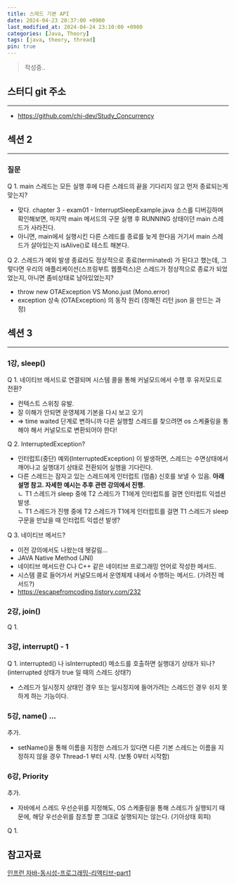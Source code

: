 ```yaml
---
title: 스레드 기본 API
date: 2024-04-23 20:37:00 +0900
last_modified_at: 2024-04-24 23:10:00 +0900
categories: [Java, Theory]
tags: [java, theory, thread]
pin: true
---
```


> 작성중..

## 스터디 git 주소
<hr/>

- https://github.com/chj-dev/Study_Concurrency


## 섹션 2
<hr/>

### 질문
Q 1. main 스레드는 모든 실행 후에 다른 스레드의 끝을 기다리지 않고 먼저 종료되는게 맞는지?  
- 맞다. chapter 3 - exam01 - InterruptSleepExample.java 소스를 디버깅하며 확인해보면, 
마지막 main 메서드의 구문 실행 후 RUNNING 상태이던 main 스레드가 사라진다.
- 아니면, main에서 실행시킨 다른 스레드를 종료를 늦게 한다음 거기서 main 스레드가 살아있는지 isAlive()로 테스트 해본다.

Q 2. 스레드가 예외 발생 종료라도 정상적으로 종료(terminated) 가 된다고 했는데,
그렇다면 우리의 애플리케이션(스프링부트 웹플럭스)은 스레드가 정상적으로 종료가 되었었는지, 아니면 좀비상태로 남아있었는지?
- throw new OTAException VS Mono.just (Mono.error)
- exception 상속 (OTAException) 의 동작 원리 (정해진 리턴 json 을 만드는 과정)

## 섹션 3
<hr/>

### 1강, sleep()
Q 1. 네이티브 메서드로 연결되며 시스템 콜을 통해 커널모드에서 수행 후 유저모드로 전환?  
- 컨텍스트 스위칭 유발.  
- 잘 이해가 안되면 운영체제 기본을 다시 보고 오기
- => time waited 단계로 변하니까 다른 실행할 스레드를 찾으려면 os 스케쥴링을 통해야 해서 커널모드로 변환되어야 한다!

Q 2. InterruptedException?
- 인터럽트(중단) 예외(InterruptedException) 이 발생하면, 스레드는 수면상태에서 깨어나고 실행대기 상태로 전환되어 실행을 기다린다.  
- 다른 스레드는 잠자고 있는 스레드에게 인터럽트 (멈춤) 신호를 보낼 수 있음. **아래 설명 참고. 자세한 예시는 추후 관련 강의에서 진행.**  
ㄴ T1 스레드가 sleep 중에 T2 스레드가 T1에게 인터럽트를 걸면 인터럽트 익셉션 발생.  
ㄴ T1 스레드가 진행 중에 T2 스레드가 T1에게 인터럽트를 걸면 T1 스레드가 sleep 구문을 만났을 때 인터럽트 익셉션 발생?

Q 3. 네이티브 메서드?
- 이전 강의에서도 나왔는데 헷갈림...
- JAVA Native Method (JNI)
- 네이티브 메서드란 C나 C++ 같은 네이티브 프로그래밍 언어로 작성한 메서드.
- 시스템 콜로 들어가서 커널모드에서 운영체제 내에서 수행하는 메서드. (가려진 메서드?)
- https://escapefromcoding.tistory.com/232

### 2강, join()
Q 1. 

### 3강, interrupt() - 1
Q 1. interrupted() 나 isInterrupted() 메소드를 호출하면 실행대기 상태가 되나?
(interrupted 상태가 true 일 때의 스레드 상태?)
- 스레드가 일시정지 상태인 경우 또는  일시정지에 들어가려는 스레드인 경우 쉬지 못 하게 하는 기능이다.


### 5강, name() ...
추가.
- setName()을 통해 이름을 지정한 스레드가 있다면 다른 기본 스레드는 이름을 지정하지 않을 경우 Thread-1 부터 시작. (보통 0부터 시작함)

### 6강, Priority
추가.
- 자바에서 스레드 우선순위를 지정해도, OS 스케줄링을 통해 스레드가 실행되기 때문에, 해당 우선순위를 참조할 뿐 그대로 실행되지는 않는다. (기아상태 회피)

Q 1. 


## 참고자료
[인프런 자바-동시성-프로그래밍-리액티브-part1](https://www.inflearn.com/course/%EC%9E%90%EB%B0%94-%EB%8F%99%EC%8B%9C%EC%84%B1-%ED%94%84%EB%A1%9C%EA%B7%B8%EB%9E%98%EB%B0%8D-%EB%A6%AC%EC%95%A1%ED%8B%B0%EB%B8%8C-part1/dashboard)
